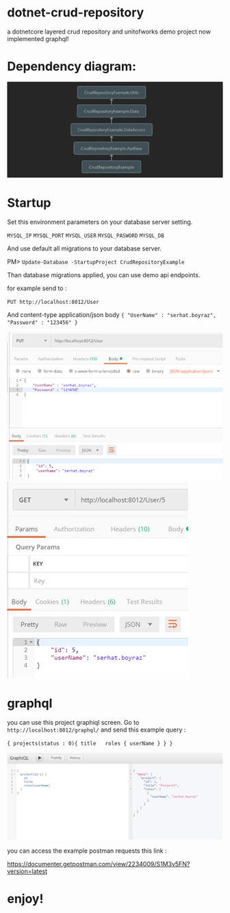 # dotnet-crud-repository
a dotnetcore layered crud repository and unitofworks demo project
now implemented graphql!

# Dependency diagram:
![dependencies](architecture/dependency-diagram.png)

# Startup
Set this environment parameters on your database server setting.

`MYSQL_IP`
`MYSQL_PORT`
`MYSQL_USER`
`MYSQL_PASWORD`
`MYSQL_DB`

And use default all migrations to your database server.

PM> `Update-Database -StartupProject CrudRepositoryExample`

Than database migrations applied, you can use demo api endpoints.

for example send to : 

`PUT http://localhost:8012/User`

And content-type application/json body
`{
	"UserName" : "serhat.boyraz",
	"Password" : "123456"
}`

![user-example-1](architecture/user-example-1.png)
![user-example-1](architecture/user-example-2.png)

# graphql 
you can use this project graphiql screen.
Go to  `http://localhost:8012/graphql/` and send this example query : 


`
{
 projects(status : 0){
  title  
  roles {
    userName
  }
}
}
`

![user-example-1](architecture/graphi-ql.png)


you can access the example postman requests this link : 

https://documenter.getpostman.com/view/2234009/S1M3v5FN?version=latest

# enjoy!
